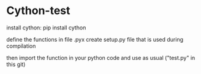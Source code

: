 # Cython-test

install cython:
pip install cython

define the functions in file .pyx
create setup.py file that is used during compilation

then import the function in your python code and use as usual ("test.py" in this git)
